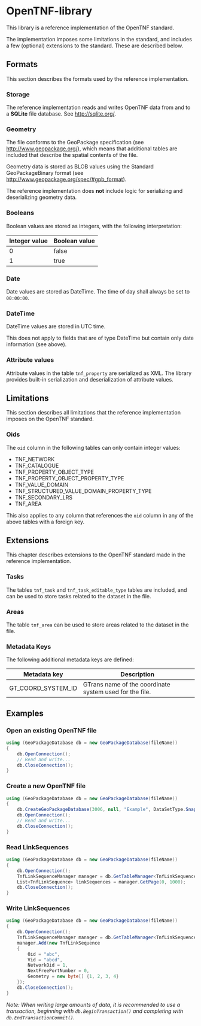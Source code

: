 # OpenTNF-library
This library is a reference implementation of the OpenTNF standard.

The implementation imposes some limitations in the standard, and includes a few (optional) extensions to the standard. These are described below.

## Formats
This section describes the formats used by the reference implementation.

### Storage
The reference implementation reads and writes OpenTNF data from and to a **SQLite** file database. See http://sqlite.org/.

### Geometry
The file conforms to the GeoPackage specification (see http://www.geopackage.org/), 
which means that additional tables are included that describe the spatial contents of the file.

Geometry data is stored as BLOB values using the Standard GeoPackageBinary format (see http://www.geopackage.org/spec/#gpb_format).

The reference implementation does **not** include logic for serializing and deserializing geometry data.

### Booleans
Boolean values are stored as integers, with the following interpretation:

| Integer value | Boolean value |
| --- | --- |
| 0 | false |
| 1 | true |

### Date
Date values are stored as DateTime. The time of day shall always be set to `00:00:00`.

### DateTime
DateTime values are stored in UTC time.

This does not apply to fields that are of type DateTime but contain only date information (see above).

### Attribute values
Attribute values in the table `tnf_property` are serialized as XML. The library provides built-in serialization and deserialization of attribute values.

## Limitations
This section describes all limitations that the reference implementation imposes on the OpenTNF standard.

### Oids
The `oid` column in the following tables can only contain integer values:
* TNF_NETWORK
* TNF_CATALOGUE
* TNF_PROPERTY_OBJECT_TYPE
* TNF_PROPERTY_OBJECT_PROPERTY_TYPE
* TNF_VALUE_DOMAIN
* TNF_STRUCTURED_VALUE_DOMAIN_PROPERTY_TYPE
* TNF_SECONDARY_LRS
* TNF_AREA

This also applies to any column that references the `oid` column in any of the above tables with a foreign key.

## Extensions
This chapter describes extensions to the OpenTNF standard made in the reference implementation.

### Tasks
The tables `tnf_task` and `tnf_task_editable_type` tables are included, and can be used to store tasks related to the dataset in the file.

### Areas
The table `tnf_area` can be used to store areas related to the dataset in the file.

### Metadata Keys
The following additional metadata keys are defined:

| Metadata key | Description |
| --- | --- |
| GT_COORD_SYSTEM_ID | GTrans name of the coordinate system used for the file. |

## Examples
### Open an existing OpenTNF file
```cs
using (GeoPackageDatabase db = new GeoPackageDatabase(fileName))
{
    db.OpenConnection();
    // Read and write...
    db.CloseConnection();
}
```
### Create a new OpenTNF file
```cs
using (GeoPackageDatabase db = new GeoPackageDatabase(fileName))
{
    db.CreateGeoPackageDatabase(3006, null, "Example", DataSetType.Snapshot, null, false, true);
    db.OpenConnection();
    // Read and write...
    db.CloseConnection();
}
```

### Read LinkSequences
```cs
using (GeoPackageDatabase db = new GeoPackageDatabase(fileName))
{
    db.OpenConnection();
    TnfLinkSequenceManager manager = db.GetTableManager<TnfLinkSequenceManager>();
    List<TnfLinkSequence> linkSequences = manager.GetPage(0, 1000);
    db.CloseConnection();
}
```

### Write LinkSequences
```cs
using (GeoPackageDatabase db = new GeoPackageDatabase(fileName))
{
    db.OpenConnection();
    TnfLinkSequenceManager manager = db.GetTableManager<TnfLinkSequenceManager>();
    manager.Add(new TnfLinkSequence
    {
        Oid = "abc",
        Vid = "abcd",
        NetworkOid = 1,
        NextFreePortNumber = 0,
        Geometry = new byte[] {1, 2, 3, 4}
    });
    db.CloseConnection();
}
```

*Note: When writing large amounts of data, it is recommended to use a transaction, beginning with `db.BeginTransaction()` and completing with `db.EndTransactionCommit()`.*